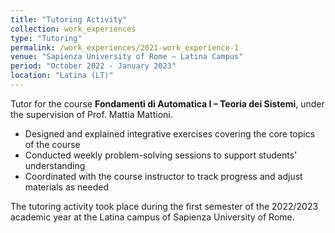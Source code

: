 ```yaml
---
title: "Tutoring Activity"
collection: work_experiences
type: "Tutoring"
permalink: /work_experiences/2021-work_experience-1
venue: "Sapienza University of Rome – Latina Campus"
period: "October 2022 - January 2023"
location: "Latina (LT)"
---
```


Tutor for the course **Fondamenti di Automatica I – Teoria dei Sistemi**, under the supervision of Prof. Mattia Mattioni.

- Designed and explained integrative exercises covering the core topics of the course
- Conducted weekly problem-solving sessions to support students’ understanding
- Coordinated with the course instructor to track progress and adjust materials as needed

The tutoring activity took place during the first semester of the 2022/2023 academic year at the Latina campus of Sapienza University of Rome.

